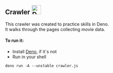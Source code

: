 ## Crawler <img src="https://deno.land/logo.svg" alt="Deno" width="30"/>

This crawler was created to practice skills in Deno. \
It walks through the pages collecting movie data.

#### To run it:

- Install [Deno](https://deno.land/#installation), if it`s not
- Run in your shell

```
deno run -A --unstable crawler.js
```
